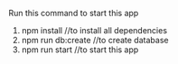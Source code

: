 Run this command to start this app

1. npm install //to install all dependencies
2. npm run db:create //to create database
3. npm run start //to start this app
